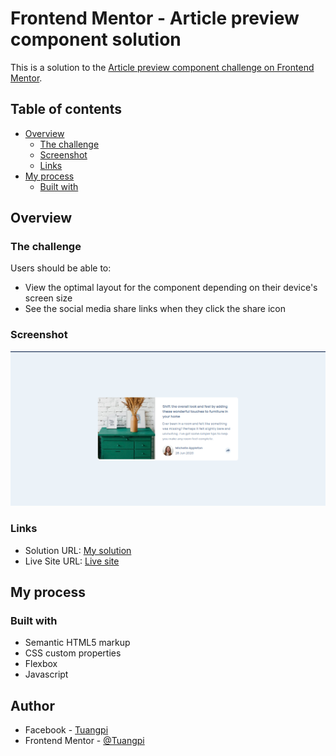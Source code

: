 # Frontend Mentor - Article preview component solution

This is a solution to the [Article preview component challenge on Frontend Mentor](https://www.frontendmentor.io/challenges/article-preview-component-dYBN_pYFT).

## Table of contents

- [Overview](#overview)
  - [The challenge](#the-challenge)
  - [Screenshot](#screenshot)
  - [Links](#links)
- [My process](#my-process)
  - [Built with](#built-with)

## Overview

### The challenge

Users should be able to:

- View the optimal layout for the component depending on their device's screen size
- See the social media share links when they click the share icon

### Screenshot

![](images/article-preview-component.png)

### Links

- Solution URL: [My solution](https://github.com/Tuangpi/article-preview-component/)
- Live Site URL: [Live site](https://tuangpi.github.io/article-preview-component/)

## My process

### Built with

- Semantic HTML5 markup
- CSS custom properties
- Flexbox
- Javascript

## Author

- Facebook - [Tuangpi](https://www.facebook.com/singkhantuang)
- Frontend Mentor - [@Tuangpi](https://www.frontendmentor.io/profile/Tuangpi)

